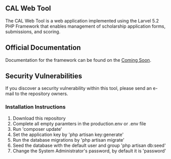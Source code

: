 ## CAL Web Tool

The CAL Web Tool is a web application implemented using the Larvel 5.2 PHP Framework that enables management of scholarship application forms, submissions, and scoring.

## Official Documentation

Documentation for the framework can be found on the [Coming Soon](https://calwebtool.jaghory.com/help).

## Security Vulnerabilities

If you discover a security vulnerability within this tool, please send an e-mail to the repository owners.

### Installation Instructions

1. Download this repository
2. Complete all empty paramters in the production.env or .env file
3. Run 'composer update'
3. Set the application key by 'php artisan key:generate'
4. Run the database migrations by 'php artisan migrate'
5. Seed the database with the default user and group 'php artisan db:seed'
6. Change the System Administrator's password, by default it is 'password'